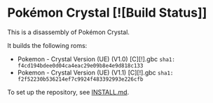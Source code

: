 # Pokémon Crystal [![Build Status]]

This is a disassembly of Pokémon Crystal.

It builds the following roms:

* Pokemon - Crystal Version (UE) (V1.0) [C][!].gbc `sha1: f4cd194bdee0d04ca4eac29e09b8e4e9d818c133`
* Pokemon - Crystal Version (UE) (V1.1) [C][!].gbc `sha1: f2f52230b536214ef7c9924f483392993e226cfb`

To set up the repository, see [INSTALL.md](INSTALL.md).


